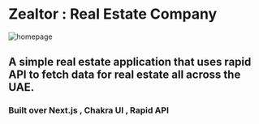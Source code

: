 # Zealtor : Real Estate Company

![homepage](blob:https://vercel.com/dbeb9be0-aed0-4c11-b788-158823861800)

## A simple real estate application that uses rapid API to fetch data for real estate all across the UAE.

### Built over Next.js , Chakra UI , Rapid API 
